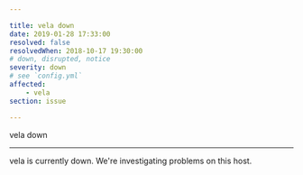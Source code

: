 ```yaml
---

title: vela down
date: 2019-01-28 17:33:00
resolved: false
resolvedWhen: 2018-10-17 19:30:00
# down, disrupted, notice
severity: down
# see `config.yml`
affected:
    - vela
section: issue

---
```


vela down

---

vela is currently down. We're investigating problems on this host.
